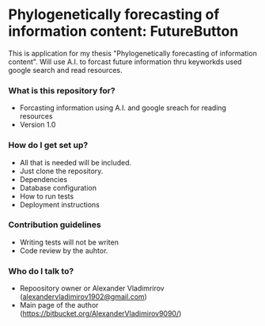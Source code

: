 # Phylogenetically forecasting of information content: FutureButton #

This is application for my thesis "Phylogenetically
forecasting of information content". Will use A.I. to forcast future information thru keyworkds used google search and read resources.

### What is this repository for? ###

* Forcasting information using A.I. and google sreach for reading resources 
* Version 1.0


### How do I get set up? ###

* All that is needed will be included.
* Just clone the repository.
* Dependencies
* Database configuration
* How to run tests
* Deployment instructions

### Contribution guidelines ###

* Writing tests will not be writen
* Code review by the auhtor.


### Who do I talk to? ###

* Repoository owner or Alexander Vladimrirov (alexandervladimirov1902@gmail.com)
* Main page of the author (https://bitbucket.org/AlexanderVladimirov9090/)